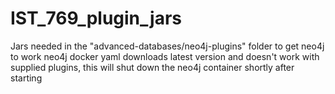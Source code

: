# IST_769_plugin_jars
Jars needed in the "advanced-databases/neo4j-plugins"  folder to get neo4j to work
neo4j docker yaml downloads latest version and doesn't work with supplied plugins, this will shut down the neo4j container shortly after starting
